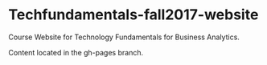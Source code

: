 # Techfundamentals-fall2017-website
Course Website for Technology Fundamentals for Business Analytics.

Content located in the gh-pages branch.

